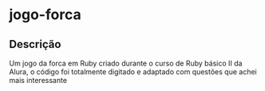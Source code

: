# jogo-forca

## Descrição
Um jogo da forca em Ruby criado durante o curso de Ruby básico II da Alura, o código foi totalmente digitado e adaptado com questões que achei mais interessante
